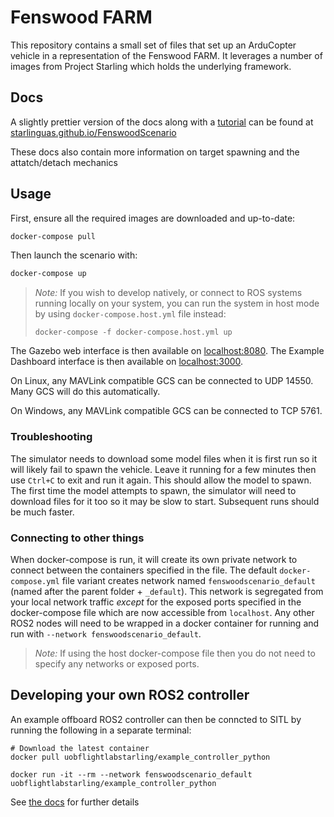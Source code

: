 # Fenswood FARM

This repository contains a small set of files that set up an ArduCopter vehicle in a representation of the Fenswood
FARM. It leverages a number of images from Project Starling which holds the underlying framework.

## Docs

A slightly prettier version of the docs along with a [tutorial](https://starlinguas.github.io/FenswoodScenario/tutorials/fenswood_scenario/) can be found at [starlinguas.github.io/FenswoodScenario](https://starlinguas.github.io/FenswoodScenario/)

These docs also contain more information on target spawning and the attatch/detach mechanics

## Usage

First, ensure all the required images are downloaded and up-to-date:

```sh
docker-compose pull
```

Then launch the scenario with:

```sh
docker-compose up
```

> *Note:* If you wish to develop natively, or connect to ROS systems running locally on your system, you can run the
> system in host mode by using `docker-compose.host.yml` file instead:
> ```
> docker-compose -f docker-compose.host.yml up
> ```

The Gazebo web interface is then available on [localhost:8080](http://localhost:8080).
The Example Dashboard interface is then available on [localhost:3000](http://localhost:3000).

On Linux, any MAVLink compatible GCS can be connected to UDP 14550. Many GCS will do this automatically.

On Windows, any MAVLink compatible GCS can be connected to TCP 5761.

### Troubleshooting

The simulator needs to download some model files when it is first run so it will likely fail to spawn the vehicle.
Leave it running for a few minutes then use `Ctrl+C` to exit and run it again. This should allow the model to spawn.
The first time the model attempts to spawn, the simulator will need to download files for it too so it may be slow to
start. Subsequent runs should be much faster.

### Connecting to other things

When docker-compose is run, it will create its own private network to connect between the containers specified in the file.
The default `docker-compose.yml` file variant creates network named `fenswoodscenario_default` (named after the parent folder + `_default`). This network is segregated from your local network traffic *except* for the exposed ports specified in the docker-compose file which are now accessible from `localhost`. Any other ROS2 nodes will need to be wrapped in a docker container for running and run with `--network fenswoodscenario_default`.

> *Note:* If using the host docker-compose file then you do not need to specify any networks or exposed ports.

## Developing your own ROS2 controller

An example offboard ROS2 controller can then be conncted to SITL by running the following in a separate terminal:

```
# Download the latest container
docker pull uobflightlabstarling/example_controller_python

docker run -it --rm --network fenswoodscenario_default uobflightlabstarling/example_controller_python
```

See [the docs](https://docs.starlinguas.dev/guide/single-drone-local-machine/#2-running-example-ros2-offboard-controller-node) for further details
